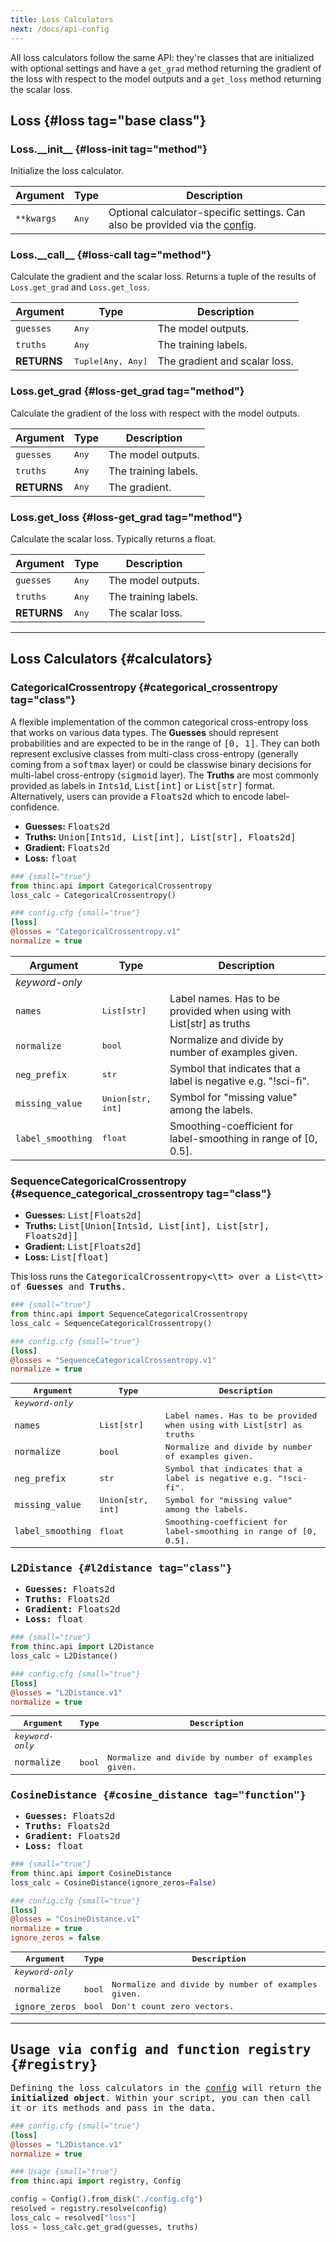 ```yaml
---
title: Loss Calculators
next: /docs/api-config
---
```


All loss calculators follow the same API: they're classes that are initialized
with optional settings and have a `get_grad` method returning the gradient of
the loss with respect to the model outputs and a `get_loss` method returning the
scalar loss.

## Loss {#loss tag="base class"}

### Loss.\_\_init\_\_ {#loss-init tag="method"}

Initialize the loss calculator.

| Argument   | Type         | Description                                                                              |
| ---------- | ------------ | ---------------------------------------------------------------------------------------- |
| `**kwargs` | <tt>Any</tt> | Optional calculator-specific settings. Can also be provided via the [config](#registry). |

### Loss.\_\_call\_\_ {#loss-call tag="method"}

Calculate the gradient and the scalar loss. Returns a tuple of the results of
`Loss.get_grad` and `Loss.get_loss`.

| Argument    | Type                     | Description                   |
| ----------- | ------------------------ | ----------------------------- |
| `guesses`   | <tt>Any</tt>             | The model outputs.            |
| `truths`    | <tt>Any</tt>             | The training labels.          |
| **RETURNS** | <tt>Tuple[Any, Any]</tt> | The gradient and scalar loss. |

### Loss.get_grad {#loss-get_grad tag="method"}

Calculate the gradient of the loss with respect with the model outputs.

| Argument    | Type         | Description          |
| ----------- | ------------ | -------------------- |
| `guesses`   | <tt>Any</tt> | The model outputs.   |
| `truths`    | <tt>Any</tt> | The training labels. |
| **RETURNS** | <tt>Any</tt> | The gradient.        |

### Loss.get_loss {#loss-get_grad tag="method"}

Calculate the scalar loss. Typically returns a float.

| Argument    | Type         | Description          |
| ----------- | ------------ | -------------------- |
| `guesses`   | <tt>Any</tt> | The model outputs.   |
| `truths`    | <tt>Any</tt> | The training labels. |
| **RETURNS** | <tt>Any</tt> | The scalar loss.     |

---

## Loss Calculators {#calculators}

### CategoricalCrossentropy {#categorical_crossentropy tag="class"}

<inline-list>

A flexible implementation of the common categorical cross-entropy loss that
works on various data types. The **Guesses** should represent probabilities and
are expected to be in the range of <tt>[0, 1]</tt>. They can both represent
exclusive classes from multi-class cross-entropy (generally coming from a
<tt>softmax</tt> layer) or could be classwise binary decisions for multi-label
cross-entropy (<tt>sigmoid</tt> layer). The **Truths** are most commonly
provided as labels in <tt>Ints1d</tt>, <tt>List[int]</tt> or <tt>List[str]</tt>
format. Alternatively, users can provide a <tt>Floats2d</tt> which to encode
label-confidence.

- **Guesses:** <tt>Floats2d</tt>
- **Truths:** <tt>Union[Ints1d, List[int], List[str], Floats2d]</tt>
- **Gradient:** <tt>Floats2d</tt>
- **Loss:** <tt>float</tt>

</inline-list>

<grid>

```python
### {small="true"}
from thinc.api import CategoricalCrossentropy
loss_calc = CategoricalCrossentropy()
```

```ini
### config.cfg {small="true"}
[loss]
@losses = "CategoricalCrossentropy.v1"
normalize = true
```

</grid>

| Argument          | Type                     |  Description                                                        |
| ----------------- | ------------------------ | ------------------------------------------------------------------- |
| _keyword-only_    |                          |                                                                     |
| `names`           | <tt>List[str]</tt>       | Label names. Has to be provided when using with List[str] as truths |
| `normalize`       | <tt>bool</tt>            | Normalize and divide by number of examples given.                   |
| `neg_prefix`      | <tt>str</tt>             | Symbol that indicates that a label is negative e.g. "!sci-fi".      |
| `missing_value`   | <tt>Union[str, int]</tt> | Symbol for "missing value" among the labels.                        |
| `label_smoothing` | <tt>float</tt>           | Smoothing-coefficient for label-smoothing in range of [0, 0.5].     |

### SequenceCategoricalCrossentropy {#sequence_categorical_crossentropy tag="class"}

<inline-list>

- **Guesses:** <tt>List[Floats2d]</tt>
- **Truths:** <tt>List[Union[Ints1d, List[int], List[str], Floats2d]]</tt>
- **Gradient:** <tt>List[Floats2d]</tt>
- **Loss:** <tt>List[float]</tt>

</inline-list>

This loss runs the <tt>CategoricalCrossentropy<\tt> over a <tt>List<\tt> of
**Guesses** and **Truths**.

<grid>

```python
### {small="true"}
from thinc.api import SequenceCategoricalCrossentropy
loss_calc = SequenceCategoricalCrossentropy()
```

```ini
### config.cfg {small="true"}
[loss]
@losses = "SequenceCategoricalCrossentropy.v1"
normalize = true
```

</grid>

| Argument          | Type                     |  Description                                                        |
| ----------------- | ------------------------ | ------------------------------------------------------------------- |
| _keyword-only_    |                          |                                                                     |
| `names`           | <tt>List[str]</tt>       | Label names. Has to be provided when using with List[str] as truths |
| `normalize`       | <tt>bool</tt>            | Normalize and divide by number of examples given.                   |
| `neg_prefix`      | <tt>str</tt>             | Symbol that indicates that a label is negative e.g. "!sci-fi".      |
| `missing_value`   | <tt>Union[str, int]</tt> | Symbol for "missing value" among the labels.                        |
| `label_smoothing` | <tt>float</tt>           | Smoothing-coefficient for label-smoothing in range of [0, 0.5].     |

### L2Distance {#l2distance tag="class"}

<inline-list>

- **Guesses:** <tt>Floats2d</tt>
- **Truths:** <tt>Floats2d</tt>
- **Gradient:** <tt>Floats2d</tt>
- **Loss:** <tt>float</tt>

</inline-list>

<grid>

```python
### {small="true"}
from thinc.api import L2Distance
loss_calc = L2Distance()
```

```ini
### config.cfg {small="true"}
[loss]
@losses = "L2Distance.v1"
normalize = true
```

</grid>

| Argument       | Type          |  Description                                      |
| -------------- | ------------- | ------------------------------------------------- |
| _keyword-only_ |               |                                                   |
| `normalize`    | <tt>bool</tt> | Normalize and divide by number of examples given. |

### CosineDistance {#cosine_distance tag="function"}

<inline-list>

- **Guesses:** <tt>Floats2d</tt>
- **Truths:** <tt>Floats2d</tt>
- **Gradient:** <tt>Floats2d</tt>
- **Loss:** <tt>float</tt>

</inline-list>

<grid>

```python
### {small="true"}
from thinc.api import CosineDistance
loss_calc = CosineDistance(ignore_zeros=False)
```

```ini
### config.cfg {small="true"}
[loss]
@losses = "CosineDistance.v1"
normalize = true
ignore_zeros = false
```

</grid>

| Argument       | Type          |  Description                                      |
| -------------- | ------------- | ------------------------------------------------- |
| _keyword-only_ |               |                                                   |
| `normalize`    | <tt>bool</tt> | Normalize and divide by number of examples given. |
| `ignore_zeros` | <tt>bool</tt> | Don't count zero vectors.                         |

---

## Usage via config and function registry {#registry}

Defining the loss calculators in the [config](/docs/usage-config) will return
the **initialized object**. Within your script, you can then call it or its
methods and pass in the data.

<grid>

```ini
### config.cfg {small="true"}
[loss]
@losses = "L2Distance.v1"
normalize = true
```

```python
### Usage {small="true"}
from thinc.api import registry, Config

config = Config().from_disk("./config.cfg")
resolved = registry.resolve(config)
loss_calc = resolved["loss"]
loss = loss_calc.get_grad(guesses, truths)
```

</grid>
